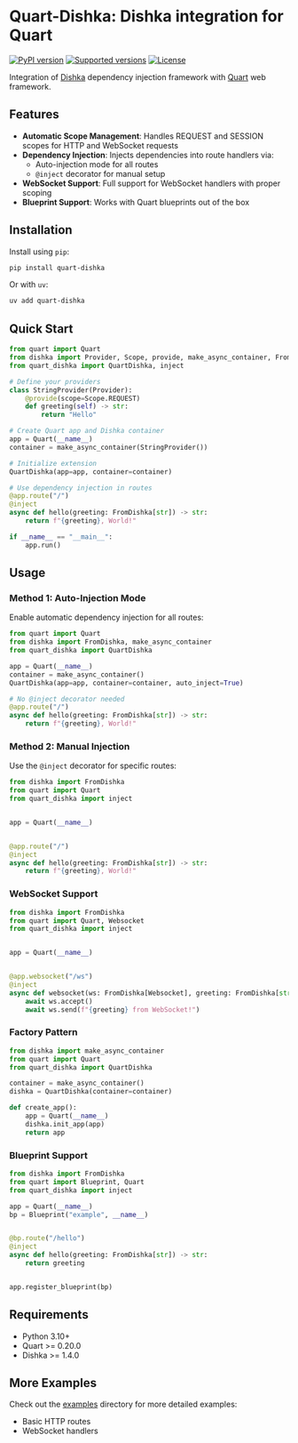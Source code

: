 # Quart-Dishka: Dishka integration for Quart

[![PyPI version](https://badge.fury.io/py/quart-dishka.svg)](
https://badge.fury.io/py/quart-dishka)
[![Supported versions](https://img.shields.io/pypi/pyversions/quart-dishka.svg)](
https://pypi.python.org/pypi/quart-dishka)
[![License](https://img.shields.io/github/license/hrimov/quart-dishka)](
https://github.com/hrimov/quart-dishka/blob/main/LICENSE)

Integration of [Dishka](http://github.com/reagento/dishka/) dependency injection
framework with [Quart](https://github.com/pallets/quart) web framework.

## Features

- **Automatic Scope Management**: Handles REQUEST and SESSION scopes for HTTP and
  WebSocket requests
- **Dependency Injection**: Injects dependencies into route handlers via:
    - Auto-injection mode for all routes
    - `@inject` decorator for manual setup
- **WebSocket Support**: Full support for WebSocket handlers with proper scoping
- **Blueprint Support**: Works with Quart blueprints out of the box

## Installation

Install using `pip`:

```sh
pip install quart-dishka
```

Or with `uv`:

```sh
uv add quart-dishka
```

## Quick Start

```python
from quart import Quart
from dishka import Provider, Scope, provide, make_async_container, FromDishka
from quart_dishka import QuartDishka, inject

# Define your providers
class StringProvider(Provider):
    @provide(scope=Scope.REQUEST)
    def greeting(self) -> str:
        return "Hello"

# Create Quart app and Dishka container
app = Quart(__name__)
container = make_async_container(StringProvider())

# Initialize extension
QuartDishka(app=app, container=container)

# Use dependency injection in routes
@app.route("/")
@inject
async def hello(greeting: FromDishka[str]) -> str:
    return f"{greeting}, World!"

if __name__ == "__main__":
    app.run()
```

## Usage

### Method 1: Auto-Injection Mode

Enable automatic dependency injection for all routes:

```python
from quart import Quart
from dishka import FromDishka, make_async_container
from quart_dishka import QuartDishka

app = Quart(__name__)
container = make_async_container()
QuartDishka(app=app, container=container, auto_inject=True)

# No @inject decorator needed
@app.route("/")
async def hello(greeting: FromDishka[str]) -> str:
    return f"{greeting}, World!"
```

### Method 2: Manual Injection

Use the `@inject` decorator for specific routes:

```python
from dishka import FromDishka
from quart import Quart
from quart_dishka import inject


app = Quart(__name__)


@app.route("/")
@inject
async def hello(greeting: FromDishka[str]) -> str:
    return f"{greeting}, World!"
```

### WebSocket Support

```python
from dishka import FromDishka
from quart import Quart, Websocket
from quart_dishka import inject


app = Quart(__name__)


@app.websocket("/ws")
@inject
async def websocket(ws: FromDishka[Websocket], greeting: FromDishka[str]):
    await ws.accept()
    await ws.send(f"{greeting} from WebSocket!")
```

### Factory Pattern

```python
from dishka import make_async_container
from quart import Quart
from quart_dishka import QuartDishka

container = make_async_container()
dishka = QuartDishka(container=container)

def create_app():
    app = Quart(__name__)
    dishka.init_app(app)
    return app
```

### Blueprint Support

```python
from dishka import FromDishka
from quart import Blueprint, Quart
from quart_dishka import inject

app = Quart(__name__)
bp = Blueprint("example", __name__)


@bp.route("/hello")
@inject
async def hello(greeting: FromDishka[str]) -> str:
    return greeting


app.register_blueprint(bp)
```

## Requirements

- Python 3.10+
- Quart >= 0.20.0
- Dishka >= 1.4.0

## More Examples

Check out the [examples](https://github.com/hrimov/quart-dishka/tree/main/examples)
directory for more detailed examples:

- Basic HTTP routes
- WebSocket handlers
